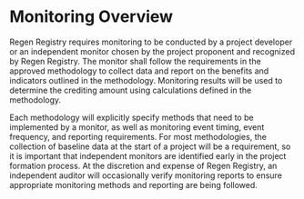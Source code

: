 # Monitoring Overview

Regen Registry requires monitoring to be conducted by a project developer or an independent monitor chosen by the project proponent and recognized by Regen Registry. The monitor shall follow the requirements in the approved methodology to collect data and report on the benefits and indicators outlined in the methodology. Monitoring results will be used to determine the crediting amount using calculations defined in the methodology.

Each methodology will explicitly specify methods that need to be implemented by a monitor, as well as monitoring event timing, event frequency, and reporting requirements. For most methodologies, the collection of baseline data at the start of a project will be a requirement, so it is important that independent monitors are identified early in the project formation process. At the discretion and expense of Regen Registry, an independent auditor will occasionally verify monitoring reports to ensure appropriate monitoring methods and reporting are being followed.
